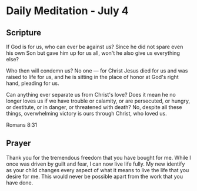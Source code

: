 # Daily Meditation - July 4

## Scripture

If God is for us, who
can ever be against us? Since he did not spare even his own Son but gave him
up for us all, won't he also give us everything else? 

Who  then will condemn us? No one — for Christ Jesus
died for us and was  raised to life for us, and he is sitting in the place of
honor at God's  right hand, pleading for us.

Can  anything ever separate us from Christ's love? Does it mean he no longer
loves us if we have trouble or calamity, or are persecuted, or hungry,  or
destitute, or in danger, or threatened with death?  No, despite all these
things, overwhelming victory is ours through Christ, who loved us.


Romans 8:31


## Prayer

Thank you for the tremendous freedom that you have bought for me.  While I once
was driven by guilt and fear, I can now live life fully.  My new identify as your
child changes every aspect of what it means to live the life that you desire for
me.  This would never be possible apart from the work that you have done.

